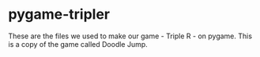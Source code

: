 # pygame-tripler
These are the files we used to make our game - Triple R - on pygame. 
This is a copy of the game called Doodle Jump.
